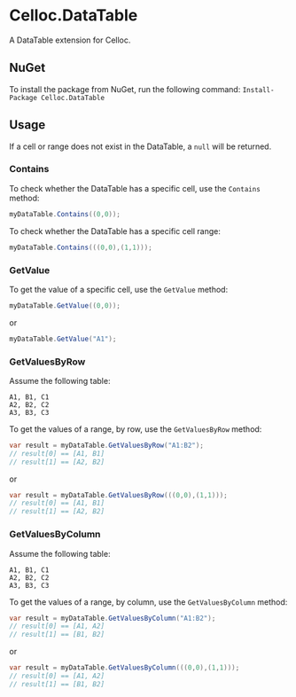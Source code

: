 # Celloc.DataTable
A DataTable extension for Celloc.

## NuGet
To install the package from NuGet, run the following command:
`Install-Package Celloc.DataTable`

## Usage
If a cell or range does not exist in the DataTable, a `null` will be returned.

### Contains
To check whether the DataTable has a specific cell, use the `Contains` method:

```C#
myDataTable.Contains((0,0));
```

To check whether the DataTable has a specific cell range:
```C#
myDataTable.Contains(((0,0),(1,1)));
```

### GetValue
To get the value of a specific cell, use the `GetValue` method:
```C#
myDataTable.GetValue((0,0));
```
or
```C#
myDataTable.GetValue("A1");
```

### GetValuesByRow
Assume the following table:
```
A1, B1, C1
A2, B2, C2
A3, B3, C3
```
To get the values of a range, by row, use the `GetValuesByRow` method:
```C#
var result = myDataTable.GetValuesByRow("A1:B2");
// result[0] == [A1, B1]
// result[1] == [A2, B2]
```
or
```C#
var result = myDataTable.GetValuesByRow(((0,0),(1,1)));
// result[0] == [A1, B1]
// result[1] == [A2, B2]

```
### GetValuesByColumn
Assume the following table:
```
A1, B1, C1
A2, B2, C2
A3, B3, C3
```
To get the values of a range, by column, use the `GetValuesByColumn` method:
```C#
var result = myDataTable.GetValuesByColumn("A1:B2");
// result[0] == [A1, A2]
// result[1] == [B1, B2]
```
or
```C#
var result = myDataTable.GetValuesByColumn(((0,0),(1,1)));
// result[0] == [A1, A2]
// result[1] == [B1, B2]
```
